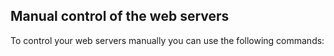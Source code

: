 ## Manual control of the web servers

To control your web servers manually you can use the following commands:

